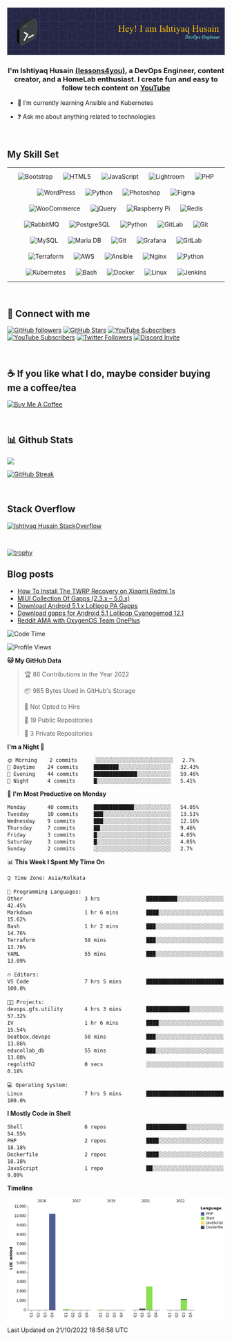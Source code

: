 
![image](github-header-image.png)
  
### <div align="center">I'm Ishtiyaq Husain [(lessons4you)](https://ishtiyaq.com), a DevOps Engineer, content creator, and a HomeLab enthusiast.   I create fun and easy to follow tech content on [YouTube](https://ishtiyaq.com)</div>  
  

- 🌱 I’m currently learning Ansible and Kubernetes  
  

- ❓ Ask me about anything related to technologies  
  

<br/>  


## My Skill Set  
<table><tr><td valign="top" width="100%">

<div align="center">  
<img style="margin: 10px" src="https://profilinator.rishav.dev/skills-assets/bootstrap-plain.svg" alt="Bootstrap" height="50" />  
<img style="margin: 10px" src="https://profilinator.rishav.dev/skills-assets/html5-original-wordmark.svg" alt="HTML5" height="50" />  
<img style="margin: 10px" src="https://profilinator.rishav.dev/skills-assets/javascript-original.svg" alt="JavaScript" height="50" />  
<img style="margin: 10px" src="https://profilinator.rishav.dev/skills-assets/lightroom.png" alt="Lightroom" height="50" />  
<img style="margin: 10px" src="https://profilinator.rishav.dev/skills-assets/php-original.svg" alt="PHP" height="50" />  
<img style="margin: 10px" src="https://profilinator.rishav.dev/skills-assets/wordpress.png" alt="WordPress" height="50" />  
<img style="margin: 10px" src="https://profilinator.rishav.dev/skills-assets/python-original.svg" alt="Python" height="50" />  
<img style="margin: 10px" src="https://profilinator.rishav.dev/skills-assets/photoshop-plain.svg" alt="Photoshop" height="50" />  
<img style="margin: 10px" src="https://profilinator.rishav.dev/skills-assets/figma-icon.svg" alt="Figma" height="50" />  
<img style="margin: 10px" src="https://profilinator.rishav.dev/skills-assets/woocommerce.png" alt="WooCommerce" height="50" />  
<img style="margin: 10px" src="https://profilinator.rishav.dev/skills-assets/jquery.png" alt="jQuery" height="50" />  
<img style="margin: 10px" src="https://profilinator.rishav.dev/skills-assets/raspberrypi.png" alt="Raspberry Pi" height="50" />  
<img style="margin: 10px" src="https://profilinator.rishav.dev/skills-assets/redis-original-wordmark.svg" alt="Redis" height="50" />  
<img style="margin: 10px" src="https://profilinator.rishav.dev/skills-assets/rabbitmq-icon.svg" alt="RabbitMQ" height="50" />  
<img style="margin: 10px" src="https://profilinator.rishav.dev/skills-assets/postgresql-original-wordmark.svg" alt="PostgreSQL" height="50" />  
<img style="margin: 10px" src="https://profilinator.rishav.dev/skills-assets/python-original.svg" alt="Python" height="50" />  
<img style="margin: 10px" src="https://profilinator.rishav.dev/skills-assets/gitlab.svg" alt="GitLab" height="50" />  
<img style="margin: 10px" src="https://profilinator.rishav.dev/skills-assets/git-scm-icon.svg" alt="Git" height="50" />  
<img style="margin: 10px" src="https://profilinator.rishav.dev/skills-assets/mysql-original-wordmark.svg" alt="MySQL" height="50" />  
<img style="margin: 10px" src="https://profilinator.rishav.dev/skills-assets/mariadb.png" alt="Maria DB" height="50" />  
<img style="margin: 10px" src="https://profilinator.rishav.dev/skills-assets/git-scm-icon.svg" alt="Git" height="50" />  
<img style="margin: 10px" src="https://profilinator.rishav.dev/skills-assets/grafana.png" alt="Grafana" height="50" />  
<img style="margin: 10px" src="https://profilinator.rishav.dev/skills-assets/gitlab.svg" alt="GitLab" height="50" />  
<img style="margin: 10px" src="https://profilinator.rishav.dev/skills-assets/terraformio-icon.svg" alt="Terraform" height="50" />  
<img style="margin: 10px" src="https://profilinator.rishav.dev/skills-assets/amazonwebservices-original-wordmark.svg" alt="AWS" height="50" />  
<img style="margin: 10px" src="https://profilinator.rishav.dev/skills-assets/ansible.png" alt="Ansible" height="50" />  
<img style="margin: 10px" src="https://profilinator.rishav.dev/skills-assets/nginx-original.svg" alt="Nginx" height="50" />  
<img style="margin: 10px" src="https://profilinator.rishav.dev/skills-assets/python-original.svg" alt="Python" height="50" />  
<img style="margin: 10px" src="https://profilinator.rishav.dev/skills-assets/kubernetes-icon.svg" alt="Kubernetes" height="50" />  
<img style="margin: 10px" src="https://profilinator.rishav.dev/skills-assets/gnu_bash-icon.svg" alt="Bash" height="50" />  
<img style="margin: 10px" src="https://profilinator.rishav.dev/skills-assets/docker-original-wordmark.svg" alt="Docker" height="50" />  
<img style="margin: 10px" src="https://profilinator.rishav.dev/skills-assets/linux-original.svg" alt="Linux" height="50" />  
<img style="margin: 10px" src="https://profilinator.rishav.dev/skills-assets/jenkins-icon.svg" alt="Jenkins" height="50" />  
</div>

</td></tr></table>  

<br/>  


## 👋 Connect with me  

[![GitHub followers](https://img.shields.io/github/followers/ishtiyaq?logo=GitHub&style=for-the-badge)](https://github.com/ishtiyaq)
[![GitHub Stars](https://img.shields.io/github/stars/ishtiyaq?logo=github&style=for-the-badge)](https://github.com/ishtiyaq)
[![YouTube Subscribers](https://img.shields.io/youtube/channel/subscribers/UCKvKAV4ltlzrewm44kucSUA?logo=youtube&logoColor=E05D44&style=for-the-badge&label=YouTube-Tech)](https://www.youtube.com/c/IshtiyaqHusain?sub_confirmation=1) 
[![YouTube Subscribers](https://img.shields.io/youtube/channel/subscribers/UCrgaesF9GTgkR_HyIdsLHqg?logo=youtube&logoColor=E05D44&style=for-the-badge&label=YouTube-Education)](https://www.youtube.com/c/Lessons4You?sub_confirmation=1) 
[![Twitter Followers](https://img.shields.io/twitter/follow/ishtiyaqhu?color=0E7FC0&logo=twitter&style=for-the-badge&label=Twitter)](https://twitter.com/ishtiyaqhu)
[![Discord Invite](https://img.shields.io/discord/274837179316961280?color=4A55CC&label=Discord&logo=discord&style=for-the-badge)](https://discord.gg/pfNfPfff)

<br/>  

## ☕ If you like what I do, maybe consider buying me a coffee/tea

<a href="https://www.buymeacoffee.com/ishtiyaq" target="_blank"><img src="https://cdn.buymeacoffee.com/buttons/v2/default-red.png" alt="Buy Me A Coffee" width="150" ></a>

<br/>

## 📊 Github Stats  
<img src="https://github-readme-stats.vercel.app/api?username=ishtiyaq&show_icons=true&count_private=true&hide_border=true" align="center" />

[![GitHub Streak](http://github-readme-streak-stats.herokuapp.com?user=ishtiyaq&theme=gruvbox)](https://git.io/streak-stats)

<br/>

## Stack Overflow

[![Ishtiyaq Husain StackOverflow](https://github-readme-stackoverflow.vercel.app/?userID=5458184&layout=compact&theme=dark)](https://stackoverflow.com/users/5458184/ishtiyaq-husain)

<br/>

[![trophy](https://github-profile-trophy.vercel.app/?username=ishtiyaq)](https://github.com/ishtiyaq/github-profile-trophy)

## Blog posts

<!-- BLOG-POST-LIST:START -->
- [How To Install The TWRP Recovery on Xiaomi Redmi 1s](https://lessons4you.info/how-to-install-the-twrp-recovery-on-xiaomi-redmi-1s)
- [MIUI Collection Of Gapps &lpar;2.3.x – 5.0.x&rpar;](https://lessons4you.info/miui-collection-of-gapps)
- [Download Android 5.1.x Lollipop PA Gapps](https://lessons4you.info/download-android-5-1-x-lollipop-pa-gapps)
- [Download gapps for Android 5.1 Lollipop Cyanogemod 12.1](https://lessons4you.info/download-gapps-for-android-5-1-lollipop-cyanogemod-12-1)
- [Reddit AMA with OxygenOS Team OnePlus](https://lessons4you.info/reddit-ama-with-oxygenos-team-oneplus)
<!-- BLOG-POST-LIST:END -->

<!--START_SECTION:waka-->
![Code Time](http://img.shields.io/badge/Code%20Time-86%20hrs%2042%20mins-blue)

![Profile Views](http://img.shields.io/badge/Profile%20Views-0-blue)

**🐱 My GitHub Data** 

> 🏆 86 Contributions in the Year 2022
 > 
> 📦 985 Bytes Used in GitHub's Storage 
 > 
> 🚫 Not Opted to Hire
 > 
> 📜 19 Public Repositories 
 > 
> 🔑 3 Private Repositories  
 > 
**I'm a Night 🦉** 

```text
🌞 Morning    2 commits      ░░░░░░░░░░░░░░░░░░░░░░░░░   2.7% 
🌆 Daytime    24 commits     ████████░░░░░░░░░░░░░░░░░   32.43% 
🌃 Evening    44 commits     ██████████████░░░░░░░░░░░   59.46% 
🌙 Night      4 commits      █░░░░░░░░░░░░░░░░░░░░░░░░   5.41%

```
📅 **I'm Most Productive on Monday** 

```text
Monday       40 commits     █████████████░░░░░░░░░░░░   54.05% 
Tuesday      10 commits     ███░░░░░░░░░░░░░░░░░░░░░░   13.51% 
Wednesday    9 commits      ███░░░░░░░░░░░░░░░░░░░░░░   12.16% 
Thursday     7 commits      ██░░░░░░░░░░░░░░░░░░░░░░░   9.46% 
Friday       3 commits      █░░░░░░░░░░░░░░░░░░░░░░░░   4.05% 
Saturday     3 commits      █░░░░░░░░░░░░░░░░░░░░░░░░   4.05% 
Sunday       2 commits      ░░░░░░░░░░░░░░░░░░░░░░░░░   2.7%

```


📊 **This Week I Spent My Time On** 

```text
⌚︎ Time Zone: Asia/Kolkata

💬 Programming Languages: 
Other                    3 hrs               ██████████░░░░░░░░░░░░░░░   42.45% 
Markdown                 1 hr 6 mins         ████░░░░░░░░░░░░░░░░░░░░░   15.62% 
Bash                     1 hr 2 mins         ███░░░░░░░░░░░░░░░░░░░░░░   14.76% 
Terraform                58 mins             ███░░░░░░░░░░░░░░░░░░░░░░   13.76% 
YAML                     55 mins             ███░░░░░░░░░░░░░░░░░░░░░░   13.09%

🔥 Editors: 
VS Code                  7 hrs 5 mins        █████████████████████████   100.0%

🐱‍💻 Projects: 
devops.gfs.utility       4 hrs 3 mins        ██████████████░░░░░░░░░░░   57.32% 
IV                       1 hr 6 mins         ████░░░░░░░░░░░░░░░░░░░░░   15.54% 
boatbox.devops           58 mins             ███░░░░░░░░░░░░░░░░░░░░░░   13.86% 
educollab_db             55 mins             ███░░░░░░░░░░░░░░░░░░░░░░   13.08% 
regolith2                0 secs              ░░░░░░░░░░░░░░░░░░░░░░░░░   0.18%

💻 Operating System: 
Linux                    7 hrs 5 mins        █████████████████████████   100.0%

```

**I Mostly Code in Shell** 

```text
Shell                    6 repos             █████████████░░░░░░░░░░░░   54.55% 
PHP                      2 repos             ████░░░░░░░░░░░░░░░░░░░░░   18.18% 
Dockerfile               2 repos             ████░░░░░░░░░░░░░░░░░░░░░   18.18% 
JavaScript               1 repo              ██░░░░░░░░░░░░░░░░░░░░░░░   9.09%

```


**Timeline**

![Chart not found](https://raw.githubusercontent.com/ishtiyaq/ishtiyaq/main/charts/bar_graph.png) 


 Last Updated on 21/10/2022 18:56:58 UTC
<!--END_SECTION:waka-->
